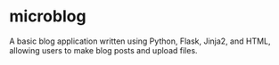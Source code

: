 microblog
=========

A basic blog application written using Python, Flask, Jinja2, and HTML, allowing users to make blog posts and upload files.
